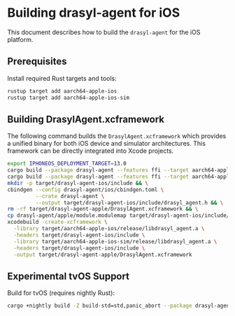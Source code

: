 # Building drasyl-agent for iOS

This document describes how to build the `drasyl-agent` for the iOS platform.

## Prerequisites

Install required Rust targets and tools:

```bash
rustup target add aarch64-apple-ios
rustup target add aarch64-apple-ios-sim
```

## Building DrasylAgent.xcframework

The following command builds the `DrasylAgent.xcframework` which provides a unified binary for both iOS device and simulator architectures. This framework can be directly integrated into Xcode projects.

```bash
export IPHONEOS_DEPLOYMENT_TARGET=13.0
cargo build --package drasyl-agent --features ffi --target aarch64-apple-ios --release && \
cargo build --package drasyl-agent --features ffi --target aarch64-apple-ios-sim --release && \
mkdir -p target/drasyl-agent-ios/include && \
cbindgen --config drasyl-agent/ios/cbindgen.toml \
         --crate drasyl-agent \
         --output target/drasyl-agent-ios/include/drasyl_agent.h && \
rm -rf target/drasyl-agent-apple/DrasylAgent.xcframework && \
cp drasyl-agent/apple/module.modulemap target/drasyl-agent-ios/include/module.modulemap && \
xcodebuild -create-xcframework \
  -library target/aarch64-apple-ios/release/libdrasyl_agent.a \
  -headers target/drasyl-agent-ios/include \
  -library target/aarch64-apple-ios-sim/release/libdrasyl_agent.a \
  -headers target/drasyl-agent-ios/include \
  -output target/drasyl-agent-apple/DrasylAgent.xcframework
```

## Experimental tvOS Support

Build for tvOS (requires nightly Rust):

```bash
cargo +nightly build -Z build-std=std,panic_abort --package drasyl-agent --features ffi --target aarch64-apple-tvos --release
```

